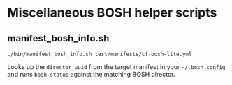 Miscellaneous BOSH helper scripts
=================================

manifest_bosh_info.sh
---------------------

```
./bin/manifest_bosh_info.sh test/manifests/cf-bosh-lite.yml
```

Looks up the `director_uuid` from the target manifest in your `~/.bosh_config` and runs `bosh status` against the matching BOSH director.
